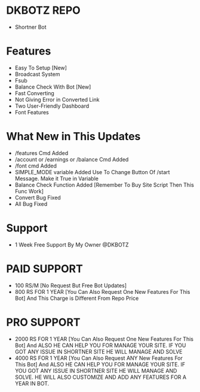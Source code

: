 # DKBOTZ REPO 
- Shortner Bot


# Features
- Easy To Setup [New]
- Broadcast System
- Fsub
- Balance Check With Bot [New]
- Fast Converting
- Not Giving Error in Converted Link
- Two User-Friendly Dashboard
- Font Features 

# What New in This Updates
- /features Cmd Added
- /account or /earnings or /balance Cmd Added
- /font cmd Added
- SIMPLE_MODE variable Added Use To Change Button Of /start Message. Make it True in Variable
- Balance Check Function Added [Remember To Buy Site Script Then This Func Work]
- Convert Bug Fixed
- All Bug Fixed


# Support
- 1 Week Free Support By My Owner @DKBOTZ

# PAID SUPPORT 
-  100 RS/M [No Request But Free Bot Updates]
-  800 RS FOR 1 YEAR [You Can Also Request One New Features For This Bot] And This Charge is Different From Repo Price
# PRO SUPPORT
-  2000 RS FOR 1 YEAR [You Can Also Request One New Features For This Bot] And ALSO HE CAN HELP YOU FOR MANAGE YOUR SITE. IF YOU GOT ANY ISSUE IN SHORTNER SITE HE WILL MANAGE AND SOLVE
-  4000 RS FOR 1 YEAR [You Can Also Request ANY New Features For This Bot] And ALSO HE CAN HELP YOU FOR MANAGE YOUR SITE. IF YOU GOT ANY ISSUE IN SHORTNER SITE HE WILL MANAGE AND SOLVE. HE WILL ALSO CUSTOMIZE AND ADD ANY FEATURES FOR A YEAR IN BOT.


